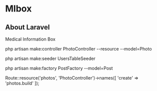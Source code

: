 # MIbox

## About Laravel

Medical Information Box


php artisan make:controller PhotoController --resource --model=Photo

php artisan make:seeder UsersTableSeeder

php artisan make:factory PostFactory --model=Post

Route::resource('photos', 'PhotoController')->names([
    'create' => 'photos.build'
]);